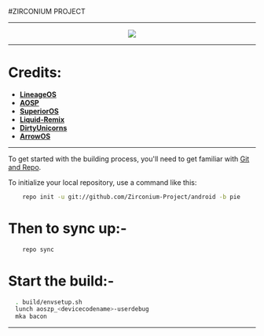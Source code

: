 #ZIRCONIUM PROJECT

-----------------------------------------------------------------------------

<p align="center">
 <img src="https://github.com/Zirconium-Project/android/blob/Stage/zirconium.png" > 
</p>

-----------------------------------------------------------------------------
Credits:
=======

 * [**LineageOS**](https://github.com/LineageOS)
 * [**AOSP**](https://android.googlesource.com)
 * [**SuperiorOS**](https://github.com/SuperiorOS)
 * [**Liquid-Remix**](https://github.com/LiquidRemix)
 * [**DirtyUnicorns**](https://github.com/dirtyunicorns)
 * [**ArrowOS**](https://github.com/ArrowOS)
 
-----------------------------------------------------------------------------

To get started with the building process, you'll need to get familiar with [Git and Repo](http://source.android.com/source/using-repo.html).

To initialize your local repository, use a command like this:

```bash
    repo init -u git://github.com/Zirconium-Project/android -b pie
```

Then to sync up:-
================

```bash
    repo sync 
```

Start the build:-
=================

```bash
  . build/envsetup.sh
  lunch aoszp_<devicecodename>-userdebug
  mka bacon 
```
-----------------------------------------------------------------------------


